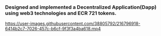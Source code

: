 ### Designed and implemented a Decentralized Application(Dapp) using web3 technologies and ECR 721 tokens.

https://user-images.githubusercontent.com/38805792/216796918-6414b2c7-7026-457c-b6cf-9f3f3a4ba618.mp4

